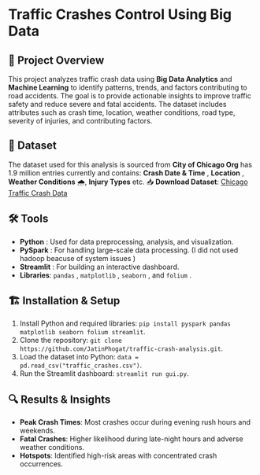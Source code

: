 # Traffic Crashes Control Using Big Data

## 📌 Project Overview
This project analyzes traffic crash data using **Big Data Analytics** and **Machine Learning** to identify patterns, trends, and factors contributing to road accidents. The goal is to provide actionable insights to improve traffic safety and reduce severe and fatal accidents. The dataset includes attributes such as crash time, location, weather conditions, road type, severity of injuries, and contributing factors.

## 📂 Dataset
The dataset used for this analysis is sourced from **City of Chicago Org** has 1.9 million entries currently and contains: **Crash Date & Time** , **Location** , **Weather Conditions** 🌧, **Injury Types**  etc. 📥 **Download Dataset**: [Chicago Traffic Crash Data](https://data.cityofchicago.org/Transportation/Traffic-Crashes-Vehicles/68nd-jvt3/data_preview)

## 🛠️ Tools
- **Python** : Used for data preprocessing, analysis, and visualization.
- **PySpark** : For handling large-scale data processing. (I did not used hadoop beacuse of system issues )
- **Streamlit** : For building an interactive dashboard.
- **Libraries**: `pandas` , `matplotlib` , `seaborn` , and `folium` .

## 🏗️ Installation & Setup
1. Install Python and required libraries: `pip install pyspark pandas matplotlib seaborn folium streamlit`.
2. Clone the repository: `git clone https://github.com/JatinPhogat/traffic-crash-analysis.git`.
3. Load the dataset into Python: `data = pd.read_csv("traffic_crashes.csv")`.
4. Run the Streamlit dashboard: `streamlit run gui.py`.

## 🔍 Results & Insights
- **Peak Crash Times**: Most crashes occur during evening rush hours and weekends.
- **Fatal Crashes**: Higher likelihood during late-night hours and adverse weather conditions.
- **Hotspots**: Identified high-risk areas with concentrated crash occurrences.
